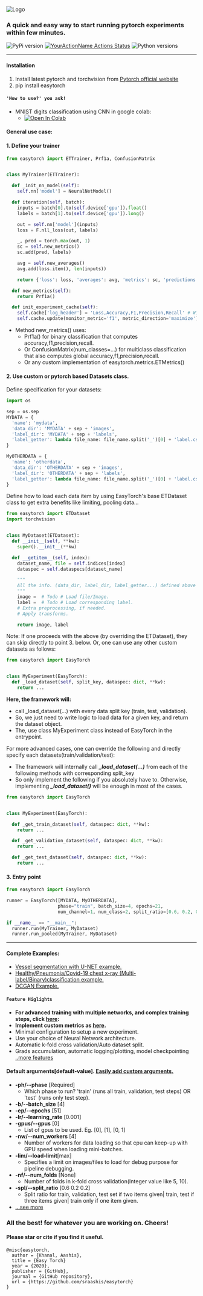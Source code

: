 ![Logo](assets/easytorch.png)

### A quick and easy way to start running pytorch experiments within few minutes.

![PyPi version](https://img.shields.io/pypi/v/easytorch)
[![YourActionName Actions Status](https://github.com/sraashis/easytorch/workflows/build/badge.svg)](https://github.com/sraashis/easytorch/actions)
![Python versions](https://img.shields.io/pypi/pyversions/pybadges.svg)

<hr/>

#### Installation

1. Install latest pytorch and torchvision from [Pytorch official website](https://pytorch.org/)
2. pip install easytorch

#### `'How to use?' you ask!`
* MNIST digits classification using CNN in google colab: 
  * [![Open In Colab](https://colab.research.google.com/assets/colab-badge.svg)](https://colab.research.google.com/github//sraashis/easytorch/blob/master/examples/MNIST_easytorch_CNN.ipynb)

#### General use case:
#### 1. Define your trainer
```python
from easytorch import ETTrainer, Prf1a, ConfusionMatrix


class MyTrainer(ETTrainer):

  def _init_nn_model(self):
    self.nn['model'] = NeuralNetModel()

  def iteration(self, batch):
    inputs = batch[0].to(self.device['gpu']).float()
    labels = batch[1].to(self.device['gpu']).long()

    out = self.nn['model'](inputs)
    loss = F.nll_loss(out, labels)

    _, pred = torch.max(out, 1)
    sc = self.new_metrics()
    sc.add(pred, labels)

    avg = self.new_averages()
    avg.add(loss.item(), len(inputs))

    return {'loss': loss, 'averages': avg, 'metrics': sc, 'predictions': pred}

  def new_metrics(self):
    return Prf1a()

  def init_experiment_cache(self):
    self.cache['log_header'] = 'Loss,Accuracy,F1,Precision,Recall' # Will plot these
    self.cache.update(monitor_metric='f1', metric_direction='maximize') # Model selection

````

* Method new_metrics() uses:
  * Prf1a() for binary classification that computes accuracy,f1,precision,recall.
  * Or ConfusionMatrix(num_classes=...) for multiclass classification that also computes global accuracy,f1,precision,recall. 
  * Or any custom implementation of easytorch.metrics.ETMetrics()


#### 2. Use custom or pytorch based Datasets class.

Define specification for your datasets:

```python
import os

sep = os.sep
MYDATA = {
  'name': 'mydata',
  'data_dir': 'MYDATA' + sep + 'images',
  'label_dir': 'MYDATA' + sep + 'labels',
  'label_getter': lambda file_name: file_name.split('_')[0] + 'label.csv'
}

MyOTHERDATA = {
  'name': 'otherdata',
  'data_dir': 'OTHERDATA' + sep + 'images',
  'label_dir': 'OTHERDATA' + sep + 'labels',
  'label_getter': lambda file_name: file_name.split('_')[0] + 'label.csv'
}
```

Define how to load each data item by using EasyTorch's base ETDataset class to get extra benefits like limiting,
pooling data...

```python
from easytorch import ETDataset
import torchvision


class MyDataset(ETDataset):
  def __init__(self, **kw):
    super().__init__(**kw)

  def __getitem__(self, index):
    dataset_name, file = self.indices[index]
    dataspec = self.dataspecs[dataset_name]

    """
    All the info. (data_dir, label_dir, label_getter...) defined above will be in dataspec.
    """
    image =  # Todo # Load file/Image. 
    label =  # Todo # Load corresponding label.
    # Extra preprocessing, if needed.
    # Apply transforms.

    return image, label
```

Note: If one proceeds with the above (by overriding the ETDataset), they can skip directly to point 3. below. Or, one can use any other custom datasets as follows:

```python
from easytorch import EasyTorch


class MyExperiment(EasyTorch):
  def _load_dataset(self, split_key, dataspec: dict, **kw):
    return ...
```

**Here, the framework will:**

* call _load_dataset(...) with every data split key (train, test, validation).
* So, we just need to write logic to load data for a given key, and return the dataset object.
* The, use class MyExperiment class instead of EasyTorch in the entrypoint.

For more advanced cases, one can override the following and directly specify each datasets(train/validation/test):

* The framework will internally call ***_load_dataset(...)*** from each of the following methods with corresponding
  split_key
* So only implement the following if you absolutely have to. Otherwise, implementing ***_load_dataset()*** will be
  enough in most of the cases.

```python
from easytorch import EasyTorch


class MyExperiment(EasyTorch):

  def _get_train_dataset(self, dataspec: dict, **kw):
    return ...

  def _get_validation_dataset(self, dataspec: dict, **kw):
    return ...

  def _get_test_dataset(self, dataspec: dict, **kw):
    return ...

```

#### 3. Entry point

```python
from easytorch import EasyTorch

runner = EasyTorch([MYDATA, MyOTHERDATA],
                   phase="train", batch_size=4, epochs=21,
                   num_channel=1, num_class=2, split_ratio=[0.6, 0.2, 0.2]) # or num_folds=5 (exclusive with split_ratio)

if __name__ == "__main__":
  runner.run(MyTrainer, MyDataset)
  runner.run_pooled(MyTrainer, MyDataset)
```

<hr />

#### Complete Examples:

* [Vessel segmentation with U-NET example.](https://github.com/sraashis/unet-vessel-segmentation-easytorch)
* [Healthy/Pneumonia/Covid-19 chest x-ray (Multi-label/Binary)classification example.](https://github.com/sraashis/covidxfactory)
* [DCGAN Example.](https://github.com/sraashis/gan-easytorch-celeb-faces)

#### `Feature Higlights`

* **For advanced training with multiple networks, and complex training steps,
  click [here](assets/AdvancedTraining.md):**
* **Implement custom metrics as [here](assets/CustomMetrics.md).**
* Minimal configuration to setup a new experiment.
* Use your choice of Neural Network architecture.
* Automatic k-fold cross validation/Auto dataset split.
* Grads accumulation, automatic logging/plotting, model checkpointing
  [..more features](assets/Features.md)

#### Default arguments[default-value]. [Easily add custom arguments.](assets/DefaultArgs.md)

* **-ph/--phase** [Required]
  * Which phase to run? 'train' (runs all train, validation, test steps) OR 'test' (runs only test step).
* **-b/--batch_size** [4]
* **-ep/--epochs** [51]
* **-lr/--learning_rate** [0.001]
* -**gpus/--gpus** [0]
  * List of gpus to be used. Eg. [0], [1], [0, 1]
* **-nw/--num_workers** [4]
  * Number of workers for data loading so that cpu can keep-up with GPU speed when loading mini-batches.
* **-lim/--load-limit**[max]
  * Specifies a limit on images/files to load for debug purpose for pipeline debugging.
* **-nf/--num_folds** [None]
  * Number of folds in k-fold cross validation(Integer value like 5, 10).
* **-spl/--split_ratio** [0.6 0.2 0.2]
  * Split ratio for train, validation, test set if two items given| train, test if three items given| train only if one
    item given.
* [...see more](assets/DefaultArgs.md)

### All the best! for whatever you are working on. Cheers!

#### Please star or cite if you find it useful.

```
@misc{easytorch,
  author = {Khanal, Aashis},
  title = {Easy Torch}
  year = {2020},
  publisher = {GitHub},
  journal = {GitHub repository},
  url = {https://github.com/sraashis/easytorch}
}
```

